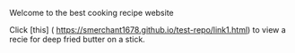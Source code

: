 Welcome to the best cooking recipe website

Click [this] ( https://smerchant1678.github.io/test-repo/link1.html) to view a recie for deep fried butter on a stick.
